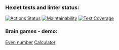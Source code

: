 ### Hexlet tests and linter status:
[![Actions Status](https://github.com/aigarzs/python-project-49/workflows/hexlet-check/badge.svg)](https://github.com/aigarzs/python-project-49/actions)
[![Maintainability](https://api.codeclimate.com/v1/badges/f8cdaf7f03e6d568a815/maintainability)](https://codeclimate.com/github/aigarzs/python-project-49/maintainability)
[![Test Coverage](https://api.codeclimate.com/v1/badges/f8cdaf7f03e6d568a815/test_coverage)](https://codeclimate.com/github/aigarzs/python-project-49/test_coverage)


### Brain games - demo:
[Even number](https://asciinema.org/a/0cRecKYkUA8xNZjij7Pa5ATfg)
[Calculator](https://asciinema.org/a/hoGBI1JkaABr6VZN5B39Ivuip)
